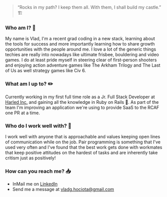 >  “Rocks in my path? I keep them all. With them, I shall build my castle.”  🏗️

### Who am I? 📖

My name is Vlad, I'm a recent grad coding in a new stack, learning about the tools for success and more importantly learning how to share growth opportunities with the people around me. I love a lot of the generic things techies are really into nowadays like ultimate frisbee, bouldering and video games. I do at least pride myself in steering clear of first-person shooters and enjoying action adventure games like The Arkham Trilogy and The Last of Us as well strategy games like Civ 6.    

### What am I up to? ✏️

Currently working in my first full time role as a Jr. Full Stack Developer at [Harled Inc.](https://www.harled.ca/) and gaining all the knowledge in Ruby on Rails 💎.  As part of the team I'm improving an application we're using to provide SaaS to the RCAF one PR at a time.

### Who do I work well with? 🤝

I work well with anyone that is approachable and values keeping open lines of communication while on the job. Pair programming is something that I've used very often and I've found that the best work gets done with workmates that keep positive attitudes on the hardest of tasks and are inherently take critism just as positively!

### How can you reach me? 📥
- InMail me on [LinkedIn](https://www.linkedin.com/in/vhociota)
- Send me a message at vladg.hociota@gmail.com
